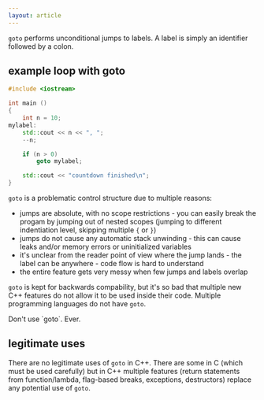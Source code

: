 ```yaml
---
layout: article
---
```


`goto` performs unconditional jumps to labels. A label is simply an identifier followed by a colon.

## example loop with goto

```c++
#include <iostream>

int main ()
{
    int n = 10;
mylabel:
    std::cout << n << ", ";
    --n;

    if (n > 0)
        goto mylabel;

    std::cout << "countdown finished\n";
}
```

`goto` is a problematic control structure due to multiple reasons:

- jumps are absolute, with no scope restrictions - you can easily break the progam by jumping out of nested scopes (jumping to different indentiation level, skipping multiple `{` or `}`)
- jumps do not cause any automatic stack unwinding - this can cause leaks and/or memory errors or uninitialized variables
- it's unclear from the reader point of view where the jump lands - the label can be anywhere - code flow is hard to understand
- the entire feature gets very messy when few jumps and labels overlap

`goto` is kept for backwards compability, but it's so bad that multiple new C++ features do not allow it to be used inside their code. Multiple programming languages do not have `goto`.

<div class="note pro-tip" markdown="1">
Don't use `goto`. Ever.
</div>

## legitimate uses

There are no legitimate uses of `goto` in C++. There are some in C (which must be used carefully) but in C++ multiple features (return statements from function/lambda, flag-based breaks, exceptions, destructors) replace any potential use of `goto`.
